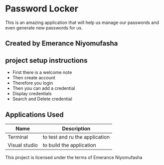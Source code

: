# Password Locker

 This is an amazing application that will help us manage our passwords 
 and even generate new passwords for us.

## Created by Emerance Niyomufasha

## project setup instructions

 - First there is a welcome note
 - Then create account
 - Therefore you login
 - Then you can add a credential
 - Display credentials
 - Search and Delete credential

## Applications Used

| Name          | Description                         |
|---------------|-------------------------------------|
| Terminal      | to test and ru the application      |
| Visual studio | to build the application            |

This project is licensed under the terms of Emerance Niyomufasha
